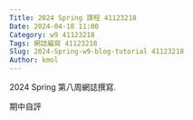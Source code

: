 ```yaml
---
Title: 2024 Spring 課程 41123218
Date: 2024-04-18 11:00
Category: w9 41123218
Tags: 網誌編寫 41123218
Slug: 2024-Spring-w9-blog-tutorial 41123218
Author: kmol
---
```


2024 Spring 第八周網誌撰寫.

<!-- PELICAN_END_SUMMARY -->

期中自評